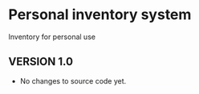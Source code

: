 # Personal inventory system
Inventory for personal use

## VERSION 1.0
- No changes to source code yet.
